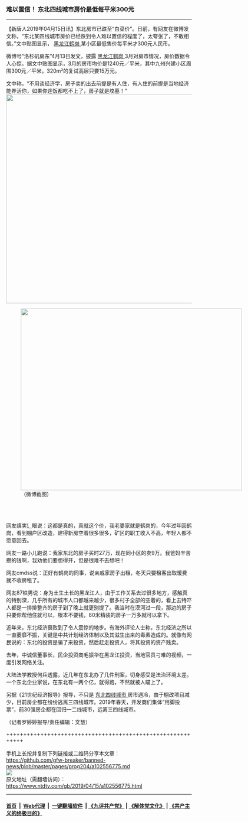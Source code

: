 ### 难以置信！ 东北四线城市房价最低每平米300元
------------------------

<div class="post_content" itemprop="articleBody">
 <p>
  【新唐人2019年04月15日讯】东北房市已跌至“白菜价”。日前，有网友在微博发文称，“东北某四线城市房价已经跌到令人难以置信的程度了，太夸张了，不敢相信。”文中贴图显示，
  <a href="https://www.ntdtv.com/gb/黑龙江鹤岗.htm">
   黑龙江鹤岗
  </a>
  某小区最低售价每平米才300元人民币。
 </p>
 <p>
  微博号“洛杉矶房东”4月13日发文，披露
  <a href="https://www.ntdtv.com/gb/黑龙江鹤岗.htm">
   黑龙江鹤岗
  </a>
  3月对房市情况，房价数据令人心惊。据文中贴图显示，3月的房市均价是1240元／平米，其中九州兴建小区周围300元／平米，320m²的复试高层只要15万元。
 </p>
 <p>
  文中称，“不用谈经济学，房子卖的出去前提是有人住，有人住的前提是当地经济能养活你，如果你连饭都吃不上了，房子就是坟墓！”
  <br/>
  <img alt="" class="alignnone size-medium wp-image-102556776" height="566" src="https://www.ntdtv.com/assets/uploads/2019/04/1-23-e1555261809242-600x566.jpg" width="600">
   <br/>
   <figure class="wp-caption alignnone" id="attachment_102556778" style="width: 600px">
    <img alt="" class="size-medium wp-image-102556778" height="492" src="https://www.ntdtv.com/assets/uploads/2019/04/2-26-e1555261841863-600x492.jpg" width="600">
     <br/><figcaption class="wp-caption-text">
      （微博截图）
     </figcaption><br/>
    </img>
   </figure><br/>
   <br/>
   网友缜実辶眼说：这都是真的，真就这个价，我老婆家就是鹤岗的，今年过年回鹤岗，看到棚户区改造，建得新房空着很多很多，矿区的职工收入不高，年轻人都不愿意回去。
  </img>
 </p>
 <p>
  网友一路小儿跑说：我家东北的房子买时27万，现在同小区的卖9万。我爸妈辛苦攒的钱啊，我劝他们要想得开，但是很难不去想吧！
 </p>
 <p>
  网友cmdss说：正好有鹤岗的同事，说亲戚家房子出租，冬天只要租客出取暖费就不收房租了。
 </p>
 <p>
  网友87铁男说：身为土生土长的黑龙江人，由于工作关系去过很多地方，感触真的特别深，几乎所有的城市人口都越来越少，很多村子全部的空着的，看上去特吓人都是一排排整齐的房子到了晚上就更别提了。我当时在漠河过一段，那边的房子只要你帮他住就可以，根本不要钱，80米精装的房子一万多就可以拿下。
 </p>
 <p>
  近年来，东北经济衰败到了令人震惊的地步。有海外评论人士称，东北经济之所以一直萎靡不振，关键是中共计划经济体制以及其滋生出来的毒素造成的。就像有网民说的：东北的投资是骗了来投资，然后赶走投资人，将其投资的资产贱卖。
 </p>
 <p>
  去年，中诚信董事长，民企投资商毛振华在黑龙江投资，当地官员刁难的视频，一度引发网络关注。
 </p>
 <p>
  大陆法学教授何兵透露，近几年在东北办了几件刑案，切身感受是法治环境太差。一个东北企业家说，在东北有一两个亿，就得跑，不然就被人瞄上了。
 </p>
 <p>
  另据《21世纪经济报导》报导，不只是
  <a href="https://www.ntdtv.com/gb/东北四线城市.htm">
   东北四线城市
  </a>
  房市遇冷，由于棚改项目减少，目前房企都在纷纷逃离三四线城市。2019年春天，开发商们集体“用脚投票”，前30强房企都在回归一二线城市，远离三四线城市。
 </p>
 <p>
  （记者罗婷婷报导/责任编辑：文慧）
 </p>
 <div class="single_ad">
 </div>
</div>

+++++++++++++++++++++++++++++++++++++++++++++++++++++++++++<br/><br/>
手机上长按并复制下列链接或二维码分享本文章：<br/>
https://github.com/gfw-breaker/banned-news/blob/master/pages/prog204/a102556775.md <br/>
<a href='https://github.com/gfw-breaker/banned-news/blob/master/pages/prog204/a102556775.md'><img src='https://github.com/gfw-breaker/banned-news/blob/master/pages/prog204/a102556775.md.png'/></a> <br/>
原文地址（需翻墙访问）：https://www.ntdtv.com/gb/2019/04/15/a102556775.html


------------------------
#### [首页](https://github.com/gfw-breaker/banned-news/blob/master/README.md) &nbsp;|&nbsp; [Web代理](https://github.com/labour-camp/helloworld) &nbsp;|&nbsp; [一键翻墙软件](https://github.com/gfw-breaker/nogfw/blob/master/README.md) &nbsp;| [《九评共产党》](https://github.com/gfw-breaker/9ping.md/blob/master/README.md#九评之一评共产党是什么) | [《解体党文化》](https://github.com/gfw-breaker/jtdwh.md/blob/master/README.md) | [《共产主义的终极目的》](https://github.com/gfw-breaker/gczydzjmd.md/blob/master/README.md)

